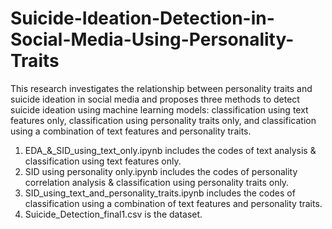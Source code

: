 # Suicide-Ideation-Detection-in-Social-Media-Using-Personality-Traits
This research investigates the relationship between personality traits and suicide ideation in social media and proposes three methods to detect suicide ideation using machine learning models: classification using text features only, classification using personality traits only, and classification using a combination of text features and personality traits. 
1. EDA_&_SID_using_text_only.ipynb includes the codes of text analysis & classification using text features only.
2. SID using personality only.ipynb includes the codes of personality correlation analysis & classification using personality traits only.
3. SID_using_text_and_personality_traits.ipynb includes the codes of classification using a combination of text features and personality traits.
4. Suicide_Detection_final1.csv is the dataset.

